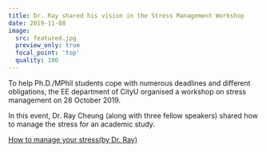 ```yaml
---
title: Dr. Ray shared his vision in the Stress Management Workshop
date: 2019-11-08
image:
  src: featured.jpg
  preview_only: true
  focal_point: 'top'
  quality: 100
---
```

To help Ph.D./MPhil students cope with numerous deadlines and different obligations, the EE department of CityU organised a workshop on stress management on 28 October 2019.
<!--more-->

In this event, Dr. Ray Cheung (along with three fellow speakers) shared how to manage the stress for an academic study.

[How to manage your stress(by Dr. Ray)](document.pdf)